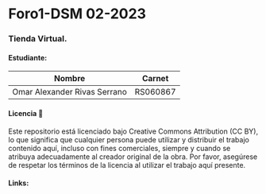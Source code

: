 # Foro1-DSM 02-2023

### Tienda Virtual.

#### Estudiante:

| Nombre  | Carnet |
| ------------- | ------------- |
| Omar Alexander Rivas Serrano | RS060867 |

#### Licencia 📄

Este repositorio está licenciado bajo Creative Commons Attribution (CC BY), lo que significa que cualquier persona puede utilizar y distribuir el trabajo contenido aquí, incluso con fines comerciales, siempre y cuando se atribuya adecuadamente al creador original de la obra. Por favor, asegúrese de respetar los términos de la licencia al utilizar el trabajo aquí presente.

#### Links:
